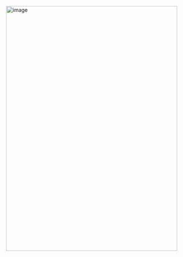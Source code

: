 <img width="465" height="666" alt="image" src="https://github.com/user-attachments/assets/a3cb77dd-50b5-444f-82c6-71e196a4ed82" />
